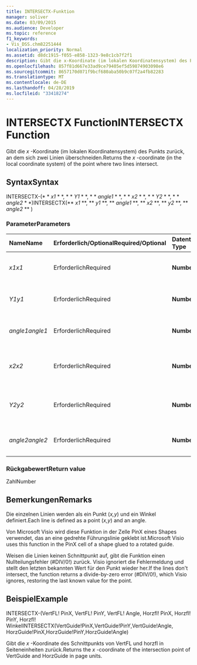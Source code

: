 ```yaml
---
title: INTERSECTX-Funktion
manager: soliver
ms.date: 03/09/2015
ms.audience: Developer
ms.topic: reference
f1_keywords:
- Vis_DSS.chm82251444
localization_priority: Normal
ms.assetid: d8dc1915-f055-e858-1323-9e8c1cb7f2f1
description: Gibt die x-Koordinate (im lokalen Koordinatensystem) des Punkts zurück, an dem sich zwei Linien überschneiden.
ms.openlocfilehash: 857f81d667e33ad9ce79405ef5d59874903098e6
ms.sourcegitcommit: 8657170d071f9bcf680aba50b9c07f2a4fb82283
ms.translationtype: MT
ms.contentlocale: de-DE
ms.lasthandoff: 04/28/2019
ms.locfileid: "33418274"
---
```

# <a name="intersectx-function"></a><span data-ttu-id="4ba7a-103">INTERSECTX Function</span><span class="sxs-lookup"><span data-stu-id="4ba7a-103">INTERSECTX Function</span></span>

<span data-ttu-id="4ba7a-104">Gibt die *x* -Koordinate (im lokalen Koordinatensystem) des Punkts zurück, an dem sich zwei Linien überschneiden.</span><span class="sxs-lookup"><span data-stu-id="4ba7a-104">Returns the  *x*  -coordinate (in the local coordinate system) of the point where two lines intersect.</span></span> 
  
## <a name="syntax"></a><span data-ttu-id="4ba7a-105">Syntax</span><span class="sxs-lookup"><span data-stu-id="4ba7a-105">Syntax</span></span>

<span data-ttu-id="4ba7a-106">INTERSECTX-(\* \* *x1* \* \*, \* \* *Y1* \* \*, \* \* *angle1* \* \*, \* \* *x2* \* \*, \* \* *Y2* \* \*, \* \* *angle2* \* \*)</span><span class="sxs-lookup"><span data-stu-id="4ba7a-106">INTERSECTX(\*\* *x1* \*\*, \*\* *y1* \*\*, \*\* *angle1* \*\*, \*\* *x2* \*\*, \*\* *y2* \*\*, \*\* *angle2* \*\* )</span></span> 
  
### <a name="parameters"></a><span data-ttu-id="4ba7a-107">Parameter</span><span class="sxs-lookup"><span data-stu-id="4ba7a-107">Parameters</span></span>

|<span data-ttu-id="4ba7a-108">**Name**</span><span class="sxs-lookup"><span data-stu-id="4ba7a-108">**Name**</span></span>|<span data-ttu-id="4ba7a-109">**Erforderlich/Optional**</span><span class="sxs-lookup"><span data-stu-id="4ba7a-109">**Required/Optional**</span></span>|<span data-ttu-id="4ba7a-110">**Datentyp**</span><span class="sxs-lookup"><span data-stu-id="4ba7a-110">**Data Type**</span></span>|<span data-ttu-id="4ba7a-111">**Beschreibung**</span><span class="sxs-lookup"><span data-stu-id="4ba7a-111">**Description**</span></span>|
|:-----|:-----|:-----|:-----|
| <span data-ttu-id="4ba7a-112">_x1_</span><span class="sxs-lookup"><span data-stu-id="4ba7a-112">_x1_</span></span> <br/> |<span data-ttu-id="4ba7a-113">Erforderlich</span><span class="sxs-lookup"><span data-stu-id="4ba7a-113">Required</span></span>  <br/> |<span data-ttu-id="4ba7a-114">**Number**</span><span class="sxs-lookup"><span data-stu-id="4ba7a-114">**Number**</span></span> <br/> |<span data-ttu-id="4ba7a-115">Die _x_-Koordinate eines Punkts in der ersten Leitung.</span><span class="sxs-lookup"><span data-stu-id="4ba7a-115">The  _x_-coordinate of a point on the first line.</span></span>  <br/> |
| <span data-ttu-id="4ba7a-116">_Y1_</span><span class="sxs-lookup"><span data-stu-id="4ba7a-116">_y1_</span></span> <br/> |<span data-ttu-id="4ba7a-117">Erforderlich</span><span class="sxs-lookup"><span data-stu-id="4ba7a-117">Required</span></span>  <br/> |<span data-ttu-id="4ba7a-118">**Number**</span><span class="sxs-lookup"><span data-stu-id="4ba7a-118">**Number**</span></span> <br/> |<span data-ttu-id="4ba7a-119">Die _y_-Koordinate eines Punkts in der ersten Leitung.</span><span class="sxs-lookup"><span data-stu-id="4ba7a-119">The  _y_-coordinate of a point on the first line.</span></span>  <br/> |
| <span data-ttu-id="4ba7a-120">_angle1_</span><span class="sxs-lookup"><span data-stu-id="4ba7a-120">_angle1_</span></span> <br/> |<span data-ttu-id="4ba7a-121">Erforderlich</span><span class="sxs-lookup"><span data-stu-id="4ba7a-121">Required</span></span>  <br/> |<span data-ttu-id="4ba7a-122">**Number**</span><span class="sxs-lookup"><span data-stu-id="4ba7a-122">**Number**</span></span> <br/> | <span data-ttu-id="4ba7a-123">Der Wert der Zelle Winkel für die erste Linie.</span><span class="sxs-lookup"><span data-stu-id="4ba7a-123">The value of the Angle cell for the first line.</span></span>  <br/> |
| <span data-ttu-id="4ba7a-124">_x2_</span><span class="sxs-lookup"><span data-stu-id="4ba7a-124">_x2_</span></span> <br/> |<span data-ttu-id="4ba7a-125">Erforderlich</span><span class="sxs-lookup"><span data-stu-id="4ba7a-125">Required</span></span>  <br/> |<span data-ttu-id="4ba7a-126">**Number**</span><span class="sxs-lookup"><span data-stu-id="4ba7a-126">**Number**</span></span> <br/> |<span data-ttu-id="4ba7a-127">Die _x_-Koordinate eines Punkts in der zweiten Reihe.</span><span class="sxs-lookup"><span data-stu-id="4ba7a-127">The  _x_-coordinate of a point on the second line.</span></span>  <br/> |
| <span data-ttu-id="4ba7a-128">_Y2_</span><span class="sxs-lookup"><span data-stu-id="4ba7a-128">_y2_</span></span> <br/> |<span data-ttu-id="4ba7a-129">Erforderlich</span><span class="sxs-lookup"><span data-stu-id="4ba7a-129">Required</span></span>  <br/> |<span data-ttu-id="4ba7a-130">**Number**</span><span class="sxs-lookup"><span data-stu-id="4ba7a-130">**Number**</span></span> <br/> |<span data-ttu-id="4ba7a-131">Die _y_-Koordinate eines Punkts in der zweiten Leitung.</span><span class="sxs-lookup"><span data-stu-id="4ba7a-131">The  _y_-coordinate of a point on the second line.</span></span>  <br/> |
| <span data-ttu-id="4ba7a-132">_angle2_</span><span class="sxs-lookup"><span data-stu-id="4ba7a-132">_angle2_</span></span> <br/> |<span data-ttu-id="4ba7a-133">Erforderlich</span><span class="sxs-lookup"><span data-stu-id="4ba7a-133">Required</span></span>  <br/> |<span data-ttu-id="4ba7a-134">**Number**</span><span class="sxs-lookup"><span data-stu-id="4ba7a-134">**Number**</span></span> <br/> |<span data-ttu-id="4ba7a-135">Der Wert der Zelle Winkel für die zweite Linie.</span><span class="sxs-lookup"><span data-stu-id="4ba7a-135">The value of the Angle cell for the second line.</span></span>  <br/> |
   
### <a name="return-value"></a><span data-ttu-id="4ba7a-136">Rückgabewert</span><span class="sxs-lookup"><span data-stu-id="4ba7a-136">Return value</span></span>

<span data-ttu-id="4ba7a-137">Zahl</span><span class="sxs-lookup"><span data-stu-id="4ba7a-137">Number</span></span>
  
## <a name="remarks"></a><span data-ttu-id="4ba7a-138">Bemerkungen</span><span class="sxs-lookup"><span data-stu-id="4ba7a-138">Remarks</span></span>

<span data-ttu-id="4ba7a-139">Die einzelnen Linien werden als ein Punkt (*x,y*) und ein Winkel definiert.</span><span class="sxs-lookup"><span data-stu-id="4ba7a-139">Each line is defined as a point (*x,y*) and an angle.</span></span> 
  
<span data-ttu-id="4ba7a-140">Von Microsoft Visio wird diese Funktion in der Zelle PinX eines Shapes verwendet, das an eine gedrehte Führungslinie geklebt ist.</span><span class="sxs-lookup"><span data-stu-id="4ba7a-140">Microsoft Visio uses this function in the PinX cell of a shape glued to a rotated guide.</span></span> 
  
<span data-ttu-id="4ba7a-141">Weisen die Linien keinen Schnittpunkt auf, gibt die Funktion einen Nullteilungsfehler (#DIV/0!) zurück. Visio ignoriert die Fehlermeldung und stellt den letzten bekannten Wert für den Punkt wieder her.</span><span class="sxs-lookup"><span data-stu-id="4ba7a-141">If the lines don't intersect, the function returns a divide-by-zero error (#DIV/0!), which Visio ignores, restoring the last known value for the point.</span></span> 
  
## <a name="example"></a><span data-ttu-id="4ba7a-142">Beispiel</span><span class="sxs-lookup"><span data-stu-id="4ba7a-142">Example</span></span>

<span data-ttu-id="4ba7a-143">INTERSECTX-(VertFL! PinX, VertFL! PinY, VertFL! Angle, Horzfl! PinX, Horzfl! PinY, Horzfl! Winkel</span><span class="sxs-lookup"><span data-stu-id="4ba7a-143">INTERSECTX(VertGuide!PinX,VertGuide!PinY,VertGuide!Angle, HorzGuide!PinX,HorzGuide!PinY,HorzGuide!Angle)</span></span> 
  
<span data-ttu-id="4ba7a-144">Gibt die *x* -Koordinate des Schnittpunkts von VertFL und horzfl in Seiteneinheiten zurück.</span><span class="sxs-lookup"><span data-stu-id="4ba7a-144">Returns the  *x*  -coordinate of the intersection point of VertGuide and HorzGuide in page units.</span></span> 
  

